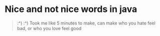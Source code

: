 # Nice and not nice words in java
>:^) :^)
Took me like 5 minutes to make, can make who you hate feel bad, or who you love feel good
